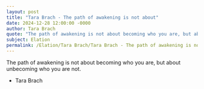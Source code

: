 ```yaml
---
layout: post
title: "Tara Brach - The path of awakening is not about"
date: 2024-12-28 12:00:00 -0000
author: Tara Brach
quote: "The path of awakening is not about becoming who you are, but about unbecoming who you are not."
subject: Elation
permalink: /Elation/Tara Brach/Tara Brach - The path of awakening is not about
---
```


The path of awakening is not about becoming who you are, but about unbecoming who you are not.

- Tara Brach
